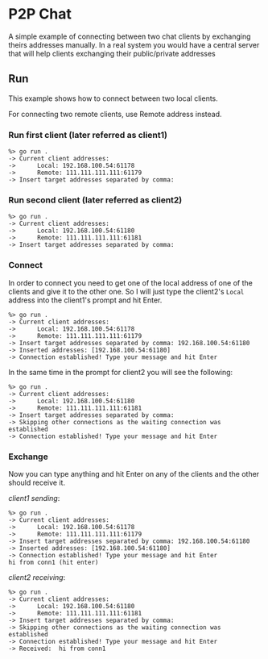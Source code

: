 # P2P Chat

A simple example of connecting between two chat clients by exchanging theirs addresses manually.
In a real system you would have a central server that will help clients exchanging their public/private addresses

## Run

This example shows how to connect between two local clients.

For connecting two remote clients, use Remote address instead.

### Run first client (later referred as client1)
```shell
%> go run .
-> Current client addresses:
->      Local: 192.168.100.54:61178
->      Remote: 111.111.111.111:61179
-> Insert target addresses separated by comma: 
```

### Run second client (later referred as client2)
```shell
%> go run .
-> Current client addresses:
->      Local: 192.168.100.54:61180
->      Remote: 111.111.111.111:61181
-> Insert target addresses separated by comma:
```

### Connect 
In order to connect you need to get one of the local address of one of the clients and give it to the other one.
So I will just type the client2's `Local` address into the client1's prompt and hit Enter.
```shell
%> go run .
-> Current client addresses:
->      Local: 192.168.100.54:61178
->      Remote: 111.111.111.111:61179
-> Insert target addresses separated by comma: 192.168.100.54:61180
-> Inserted addresses: [192.168.100.54:61180]
-> Connection established! Type your message and hit Enter
```

In the same time in the prompt for client2 you will see the following:
```shell
%> go run .
-> Current client addresses:
->      Local: 192.168.100.54:61180
->      Remote: 111.111.111.111:61181
-> Insert target addresses separated by comma:
-> Skipping other connections as the waiting connection was established
-> Connection established! Type your message and hit Enter
```

### Exchange
Now you can type anything and hit Enter on any of the clients and the other should receive it.

_client1 sending_:
```
%> go run .
-> Current client addresses:
->      Local: 192.168.100.54:61178
->      Remote: 111.111.111.111:61179
-> Insert target addresses separated by comma: 192.168.100.54:61180
-> Inserted addresses: [192.168.100.54:61180]
-> Connection established! Type your message and hit Enter
hi from conn1 (hit enter)
```

_client2 receiving_:
```
%> go run .
-> Current client addresses:
->      Local: 192.168.100.54:61180
->      Remote: 111.111.111.111:61181
-> Insert target addresses separated by comma:
-> Skipping other connections as the waiting connection was established
-> Connection established! Type your message and hit Enter
-> Received:  hi from conn1
```